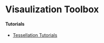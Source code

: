 # Visaulization Toolbox

#### Tutorials

* [Tessellation Tutorials](http://mathforum.org/sum95/suzanne/tess.intro.html)
